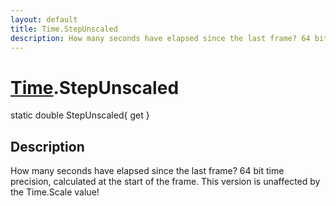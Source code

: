 ```yaml
---
layout: default
title: Time.StepUnscaled
description: How many seconds have elapsed since the last frame? 64 bit time precision, calculated at the start of the frame. This version is unaffected by the Time.Scale value!
---
```

# [Time]({{site.url}}/Pages/StereoKit/Time.html).StepUnscaled

<div class='signature' markdown='1'>
static double StepUnscaled{ get }
</div>

## Description
How many seconds have elapsed since the last frame? 64
bit time precision, calculated at the start of the frame. This
version is unaffected by the Time.Scale value!

